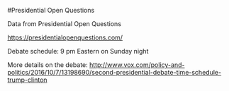 #Presidential Open Questions

Data from Presidential Open Questions

https://presidentialopenquestions.com/

Debate schedule: 9 pm Eastern on Sunday night

More details on the debate: http://www.vox.com/policy-and-politics/2016/10/7/13198690/second-presidential-debate-time-schedule-trump-clinton 


